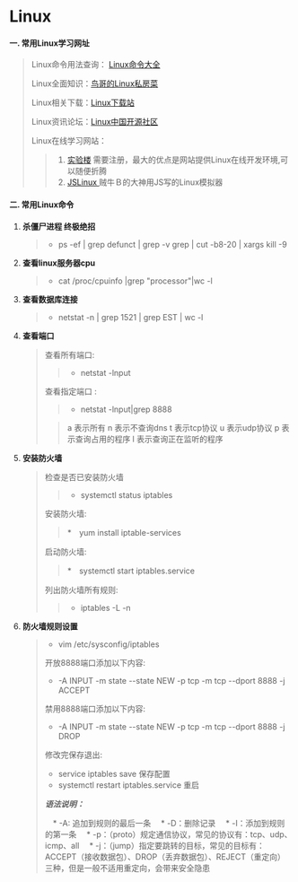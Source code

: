 # Linux

#### 一. 常用Linux学习网址
> Linux命令用法查询： [Linux命令大全](http://man.linuxde.net/)
> 
> Linux全面知识：[鸟哥的Linux私房菜](http://cn.linux.vbird.org/)
> 
> Linux相关下载：[Linux下载站](http://www.linuxdown.net/)
> 
> Linux资讯论坛：[Linux中国开源社区](https://linux.cn/)
> 
> Linux在线学习网站：
>> 1. [实验楼](https://www.shiyanlou.com/) 需要注册，最大的优点是网站提供Linux在线开发环境,可以随便折腾
>> 2. [JSLinux ](http://bellard.org/jslinux/) 贼牛Ｂ的大神用JS写的Linux模拟器

#### 二. 常用Linux命令

1. **杀僵尸进程 终极绝招**

    > * ps -ef | grep defunct | grep -v grep | cut -b8-20 | xargs kill -9
2. **查看linux服务器cpu**

    > * cat /proc/cpuinfo |grep "processor"|wc -l
3. **查看数据库连接**

    > * netstat -n | grep 1521 | grep EST | wc -l
4. **查看端口**
    > 查看所有端口:
    >> * netstat -lnput
    > 
	>
    > 查看指定端口 :
    >> * netstat -lnput|grep 8888
    > 
    >
    >> a 表示所有 
    >> n 表示不查询dns 
    >> t 表示tcp协议 
    >> u 表示udp协议 
    >> p 表示查询占用的程序 
    >> l 表示查询正在监听的程序

5. **安装防火墙**
    > 检查是否已安装防火墙
    >> * systemctl status iptables
    >
    > 安装防火墙:
    >> *　yum install iptable-services
    >
    > 启动防火墙:
    >> *　systemctl start iptables.service
    >
    > 列出防火墙所有规则:
    >> * iptables -L -n

6. **防火墙规则设置**

    > * vim /etc/sysconfig/iptables
    >
    > 开放8888端口添加以下内容: 
    > * -A INPUT -m state --state NEW -p tcp -m tcp --dport 8888 -j ACCEPT
    >
    > 禁用8888端口添加以下内容:  
    > * -A INPUT -m state --state NEW -p tcp -m tcp --dport 8888 -j DROP
    >
    > 修改完保存退出:
    > * service iptables save 保存配置
    > * systemctl restart iptables.service 重启
    >
    > ***语法说明：***
    >
    > 　* -A: 追加到规则的最后一条
    > 　* -D：删除记录
    > 　* -I：添加到规则的第一条
    > 　* -p：（proto）规定通信协议，常见的协议有：tcp、udp、icmp、all
    > 　* -j：（jump）指定要跳转的目标，常见的目标有：ACCEPT（接收数据包）、DROP（丢弃数据包）、REJECT（重定向）三种，但是一般不适用重定向，会带来安全隐患 
